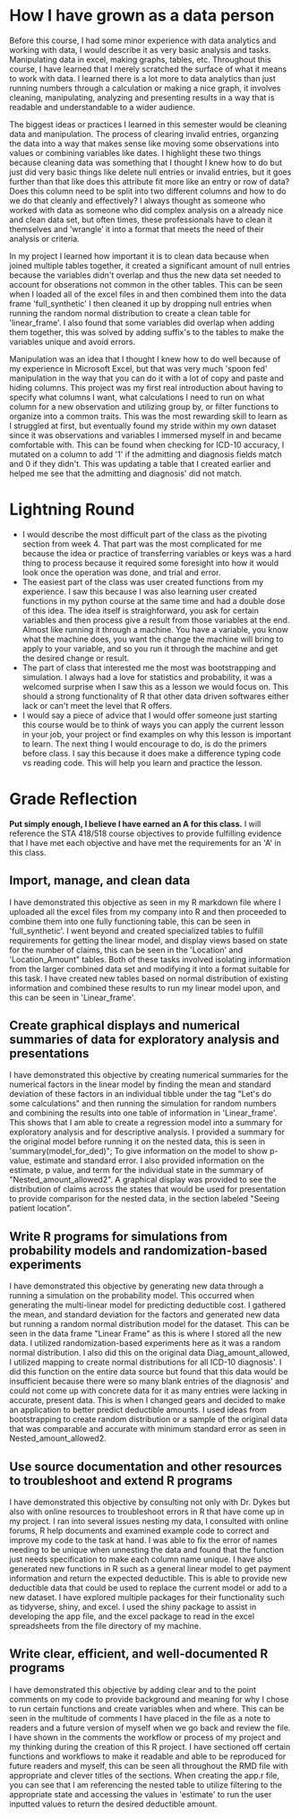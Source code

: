 # How I have grown as a data person
Before this course, I had some minor experience with data analytics and working with data, I would describe it as very basic analysis and tasks.  Manipulating data in excel, making graphs, tables, etc.  Throughout this course, I have learned that I merely scratched the surface of what it means to work with data.  I learned there is a lot more to data analytics than just running numbers through a calculation or making a nice graph, it involves cleaning, manipulating, analyzing and presenting results in a way that is readable and understandable to a wider audience.  

The biggest ideas or practices I learned in this semester would be cleaning data and manipulation.  The process of clearing invalid entries, organzing the data into a way that makes sense like moving some observations into values or combining variables like dates.  I highlight these two things because cleaning data was something that I thought I knew how to do but just did very basic things like delete null entries or invalid entries, but it goes further than that like does this attribute fit more like an entry or row of data? Does this column need to be split into two different columns and how to do we do that cleanly and effectively? I always thought as someone who worked with data as someone who did complex analysis on a already nice and clean data set, but often times, these professionals have to clean it themselves and ‘wrangle’ it into a format that meets the need of their analysis or criteria.  

In my project I learned how important it is to clean data because when joined multiple tables together, it created a significant amount of null entries because the variables didn't overlap and thus the new data set needed to account for obserations not common in the other tables.  This can be seen when I loaded all of the excel files in and then combined them into the data frame 'full_synthetic' I then cleaned it up by dropping null entries when running the random normal distribution to create a clean table for 'linear_frame'.  I also found that some variables did overlap when adding them together, this was solved by adding suffix's to the tables to make the variables unique and avoid errors.

Manipulation was an idea that I thought I knew how to do well because of my experience in Microsoft Excel, but that was very much 'spoon fed' manipulation in the way that you can do it with a lot of copy and paste and hiding columns.  This project was my first real introduction about having to specify what columns I want, what calculations I need to run on what column for a new observation and utilizing group by, or filter functions to organize into a common traits.  This was the most rewarding skill to learn as I struggled at first, but eventually found my stride within my own dataset since it was observations and variables I immersed myself in and became comfortable with. This can be found when checking for ICD-10 accuracy, I mutated on a column to add '1' if the admitting and diagnosis fields match and 0 if they didn't.  This was updating a table that I created earlier and helped me see that the admitting and diagnosis' did not match.

# Lightning Round
- I would describe the most difficult part of the class as the pivoting section from week 4.  That part was the most complicated for me because the idea or practice of transferring variables or keys was a hard thing to process because it required some foresight into how it would look once the operation was done, and trial and error.
- The easiest part of the class was user created functions from my experience.  I saw this because I was also learning user created functions in my python course at the same time and had a double dose of this idea.  The idea itself is straighforward, you ask for certain variables and then process give a result from those variables at the end.  Almost like running it through a machine.  You have a variable, you know what the machine does, you want the change the machine will bring to apply to your variable, and so you run it through the machine and get the desired change or result.
- The part of class that interested me the most was bootstrapping and simulation.  I always had a love for statistics and probability, it was a welcomed surprise when I saw this as a lesson we would focus on.  This should a strong functionality of R that other data driven softwares either lack or can't meet the level that R offers.
- I would say a piece of advice that I would offer someone just starting this course would be to think of ways you can apply the current lesson in your job, your project or find examples on why this lesson is important to learn.  The next thing I would encourage to do, is do the primers before class.  I say this because it does make a difference typing code vs reading code.  This will help you learn and practice the lesson.  

# Grade Reflection
**Put simply enough, I believe I have earned an A for this class.**
I will reference the STA 418/518 course objectives to provide fulfilling evidence that I have met each objective and have met the requirements for an 'A' in this class.  
## Import, manage, and clean data
I have demonstrated this objective as seen in my R markdown file where I uploaded all the excel files from my company into R and then proceeded to combine them into one fully functioning table, this can be seen in 'full_synthetic'.  I went beyond and created specialized tables to fulfill requirements for getting the linear model, and display views based on state for the number of claims, this can be seen in the 'Location' and 'Location_Amount" tables.  Both of these tasks involved isolating information from the larger combined data set and modifying it into a format suitable for this task.  I have created new tables based on normal distribution of existing information and combined these results to run my linear model upon, and this can be seen in 'Linear_frame'.
## Create graphical displays and numerical summaries of data for exploratory analysis and presentations
I have demonstrated this objective by creating numerical summaries for the numerical factors in the linear model by finding the mean and standard deviation of these factors in an individual tibble under the tag "Let's do some calculations" and then running the simulation for random numbers and combining the results into one table of information in 'Linear_frame'.  This shows that I am able to create a regression model into a summary for exploratory analysis and for descriptive analysis.  I provided a summary for the original model before running it on the nested data, this is seen in 'summary(model_for_ded)"; To give information on the model to show p-value, estimate and standard error.  I also provided information on the estimate, p value, and term for the individual state in the summary of "Nested_amount_allowed2".  A graphical display was provided to see the distribution of claims across the states that would be used for presentation to provide comparison for the nested data, in the section labeled "Seeing patient location". 
## Write R programs for simulations from probability models and randomization-based experiments
I have demonstrated this objective by generating new data through a running a simulation on the probability model.  This occurred when generating the multi-linear model for predicting deductible cost.  I gathered the mean, and standard deviation for the factors and generated new data but running a random normal distribution model for the dataset.  This can be seen in the data frame "Linear Frame" as this is where I stored all the new data.  I utilized randomization-based experiments here as it was a random normal distribution.  I also did this on the original data Diag_amount_allowed, I utilized mapping to create normal distributions for all ICD-10 diagnosis'.  I did this function on the entire data source but found that this data would be insufficient because there were so many blank entries of the diagnosis' and could not come up with concrete data for it as many entries were lacking in accurate, present data.  This is when I changed gears and decided to make an application to better predict deductible amounts. I used ideas from bootstrapping to create random distribution or a sample of the original data that was comparable and accurate with minimum standard error as seen in Nested_amount_allowed2.
## Use source documentation and other resources to troubleshoot and extend R programs
I have demonstrated this objective by consulting not only with Dr. Dykes but also with online resources to troubleshoot errors in R that have come up in my project.  I ran into several issues nesting my data, I consulted with online forums, R help documents and examined example code to correct and improve my code to the task at hand.  I was able to fix the error of names needing to be unique when unnesting the data and found that the function just needs specification to make each column name unique.  I have also generated new functions in R such as a general linear model to get payment information and return the expected deductible.  This is able to provide new deductible data that could be used to replace the current model or add to a new dataset.  I have explored multiple packages for their functionality such as tidyverse, shiny, and excel.  I used the shiny package to assist in developing the app file, and the excel package to read in the excel spreadsheets from the file directory of my machine.
## Write clear, efficient, and well-documented R programs
I have demonstrated this objective by adding clear and to the point comments on my code to provide background and meaning for why I chose to run certain functions and create variables when and where.  This can be seen in the multitude of comments I have placed in the file as a note to readers and a future version of myself when we go back and review the file.  I have shown in the comments the workflow or process of my project and my thinking during the creation of this R project.  I have sectioned off certain functions and workflows to make it readable and able to be reproduced for future readers and myself, this can be seen all throughout the RMD file with appropriate and clever titles of the sections.  When creating the app.r file, you can see that I am referencing the nested table to utilize filtering to the appropriate state and accessing the values in 'estimate' to run the user inputted values to return the desired deductible amount.   





